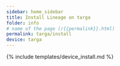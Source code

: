 ```yaml
---
sidebar: home_sidebar
title: Install Lineage on targa
folder: info
# name of the page (/{{permalink}}.html)
permalink: targa/install
device: targa
---
```

{% include templates/device_install.md %}
